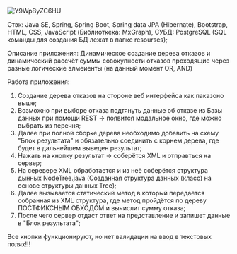 ![Y9WpByZC6HU](https://github.com/Wolfram99/Calculation_of_the_bounce_tree/assets/92430279/f6787044-4f95-4af0-a2e0-b1563b1497e8)

Стэк:
Java SE, Spring, Spring Boot, Spring data JPA (Hibernate), Bootstrap, HTML, CSS, JavaScript (Библиоткека: MxGraph), CУБД: PostgreSQL (SQL команды для создания БД лежат в папке resourses);

Описание приложения:
Динамическое создание дерева отказов и динамический рассчёт суммы совокупности отказов проходящие через разные логические элмеиенты (на данный момент OR, AND)

Работа приложения:  
1) Создание дерева отказов на стороне веб интерфейса как паказоно выше;
2) Возможно при выборе отказа подтянуть данные об отказе из Базы данных при помощи REST -> появится модальное окно, где можно выбрать из перечня;
3) Далее при полной сборке дерева необходимо добавить на схему "Блок результата" и обязательно соединить с корнем дерева, где будет в дальнейшем выведен результат;
4) Нажать на кнопку результат -> соберётся XML и отправться на сервер;
5) На серевере XML обработается и из неё соберётся структура дынных NodeTree.java (Созданная структура данных (класс) на основе структуры данных Tree);
6) Далее вызывается статический метод в который передаётся собранная из XML структура, где метод пройдётся по дереву ПОСТФИКСНЫМ ОБХОДОМ и вычислит сумму отказа;
7) После чего сервер отдаст ответ на представление и запишет данные в "Блок результата";

Все кнопки функционируют, но нет валидации на ввод в текстовых полях!!!
